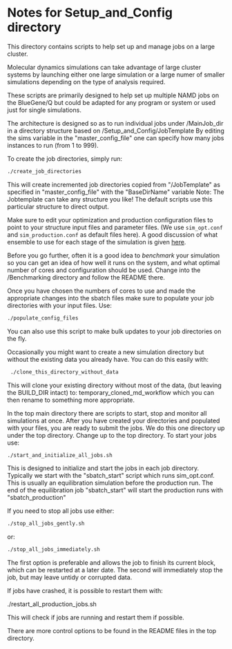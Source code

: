 # Notes for Setup_and_Config directory

This directory contains scripts to help set up and manage jobs on a large
cluster.

Molecular dynamics simulations can take advantage of large cluster systems by
launching either one large simulation or a large numer of smaller simulations
depending on the type of analysis required.

These scripts are primarily designed to help set up multiple NAMD jobs on the
BlueGene/Q but could be adapted for any program or system or used just for
single simulations.

The architecture is designed so as to run individual jobs under /MainJob_dir in
a directory structure based on /Setup_and_Config/JobTemplate By editing the sims
variable in the "master_config_file" one can specify how many jobs instances to
run  (from 1 to 999).

To create the job directories, simply run:

```sh
./create_job_directories
```

This will create incremented job directories copied from "/JobTemplate" as
specified in "master_config_file" with the "BaseDirName" variable Note: The
Jobtemplate can take any structure you like! The default scripts use this
particular structure to direct output.

Make sure to edit your optimization and production configuration files to point
to your structure input files and parameter files. (We use `sim_opt.conf` and
`sim_production.conf` as default files here). A good discussion of what ensemble
to use for each stage of the simulation is given
[here](http://www.quimica.urv.es/~bo/MOLMOD/General/Dynamics/Ensembles.html).

Before you go further, often it is a good idea to *benchmark* your simulation so
you can get an idea of how well it runs on the system, and what optimal number
of cores and configuration should be used.  Change into the /Benchmarking
directory and follow the README there.

Once you have chosen the numbers of cores to use and made the appropriate
changes into the sbatch files make sure to populate your job directories with
your input files. Use:

```sh
./populate_config_files
```

You can also use this script to make bulk updates to your job directories on
the fly.

Occasionally you might want to create a new simulation directory but without the
existing data you already have.  You can do this easily with:

```sh
 ./clone_this_directory_without_data
```

This will clone your existing directory without most of the data, (but leaving
the BUILD_DIR intact) to:  temporary_cloned_md_workflow  which you can then
rename to something more appropriate.

In the top main directory there are scripts to start, stop and monitor all
simulations at once.  After you have created your directories and populated with
your files, you are ready to submit the jobs.  We do this one directory up under
the top directory. Change up to the top directory. To start your jobs use:

```sh
./start_and_initialize_all_jobs.sh
```

This is designed to initialize and start the jobs in each job directory.
Typically we start with the "sbatch_start" script which runs sim_opt.conf.  This
is usually an equilibration simulation before the production run. The end of the
equilibration job "sbatch_start" will start the production runs with
"sbatch_production"

If you need to stop all jobs use either:

```sh
./stop_all_jobs_gently.sh
```

or:

```sh
./stop_all_jobs_immediately.sh
```

The first option is preferable and allows the job to finish its current block,
which can be restarted at a later date.  The second will immediately stop the
job, but may leave untidy or corrupted data.

If jobs have crashed, it is possible to restart them with:

./restart_all_production_jobs.sh

This will check if jobs are running and restart them if possible.

There are more control options to be found in the README files in the top directory.
